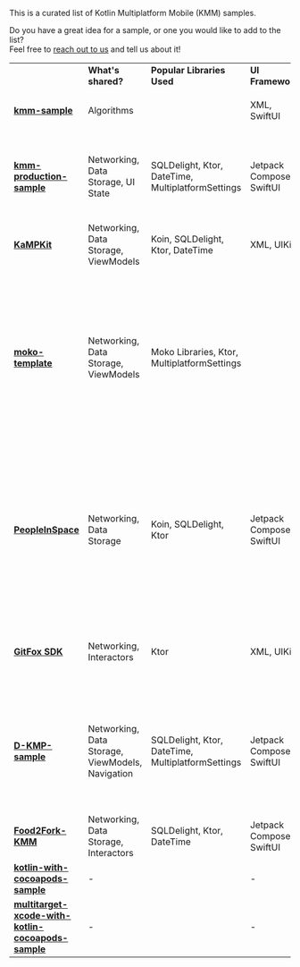 [//]: # (title: Samples)
[//]: # (auxiliary-id: Samples)

This is a curated list of Kotlin Multiplatform Mobile (KMM) samples.  

Do you have a great idea for a sample, or one you would like to add to the list?  
Feel free to [reach out to us](mailto:kmm.feedback@kotlinlang.org) and tell us about it!

<table>
    <tr>
      <td></td>
      <td><strong>What's shared?</strong></td>
      <td><strong>Popular Libraries Used</strong></td>
      <td><strong>UI Framework</strong></td>
      <td><strong>iOS integration</strong></td>
      <td><strong>Platform API's</strong></td>
      <td><strong>Tests</strong></td>
      <td><strong>JS target</strong></td>
      <td><strong>More features</strong></td>
    </tr>
    <tr>
      <td>
        <strong><a href="https://github.com/Kotlin/kmm-sample">kmm-sample</a></strong>
      </td>
      <td>Algorithms</td>
      <td></td>
      <td>XML, SwiftUI</td>
      <td>Framework</td>
      <td>✅</td>
      <td></td>
      <td></td>
      <td><ul><li>expect/actual declarations</li></ul></td>
    </tr>
    <tr>
      <td>
        <strong><a href="https://github.com/Kotlin/kmm-production-sample">kmm-production-sample</a></strong>
      </td>
      <td>Networking, Data Storage, UI State</td>
      <td>SQLDelight, Ktor, DateTime, MultiplatformSettings</td>
      <td>Jetpack Compose, SwiftUI</td>
      <td>Framework</td>
      <td>✅</td>
      <td></td>
      <td></td>
      <td><ul><li>Redux for sharing UI State </li>
<li>Published to Google Play and AppStore</li></ul></td>
    </tr>
    <tr>
      <td>
        <strong><a href="https://github.com/touchlab/KaMPKit">KaMPKit</a></strong>
      </td>
      <td>Networking, Data Storage, ViewModels</td>
      <td>Koin, SQLDelight, Ktor, DateTime</td>
      <td>XML, UIKit</td>
      <td>Cocoapods</td>
      <td></td>
      <td>✅</td>
      <td></td>
      <td></td>
    </tr>
    <tr>
      <td>
        <strong><a href="https://github.com/icerockdev/moko-template">moko-template</a></strong>
      </td>
      <td>Networking, Data Storage, ViewModels</td>
      <td>Moko Libraries, Ktor, MultiplatformSettings</td>
      <td></td>
      <td>Cocoapods</td>
      <td></td>
      <td>✅</td>
      <td></td>
      <td><ul><li>Modular architecture</li>
<li>Shared Features: Resource management, Runtime permissions access, Media access, UI lists management</li><li>Network layer generation from OpenAPI.</li></ul></td>
    </tr>
    <tr>
      <td>
        <strong><a href="https://github.com/joreilly/PeopleInSpace">PeopleInSpace</a></strong>
      </td>
      <td>Networking, Data Storage</td>
      <td>Koin, SQLDelight, Ktor</td>
      <td>Jetpack Compose, SwiftUI</td>
      <td>Cocoadpos, Swift Packages</td>
      <td></td>
      <td>✅</td>
      <td>✅</td>
      <td><ul><li>Targets list: Android Wear OS, iOS watchOS, macOS Desktop <strong>(Compose for Desktop)</strong>, Web <strong>(Compose for Web)</strong>, Web (Kotlin/JS + React Wrapper), JVM </li></ul>
</td>
    </tr>
    <tr>
      <td>
        <strong><a href="https://gitlab.com/terrakok/gitlab-client">GitFox SDK</a></strong>
      </td>
      <td>Networking, Interactors</td>
      <td>Ktor</td>
      <td>XML, UIKit</td>
      <td>Framework</td>
      <td></td>
      <td></td>
      <td>✅</td>
      <td>
        <ul>
            <li>GitLab Multiplatform SDK - Integrated into Flutter app</li>
        </ul>
</td>
    </tr>
    <tr>
      <td>
        <strong><a href="https://github.com/dbaroncelli/D-KMP-sample">D-KMP-sample</a></strong>
      </td>
      <td>Networking, Data Storage, ViewModels, Navigation</td>
      <td>SQLDelight, Ktor, DateTime, MultiplatformSettings</td>
      <td>Jetpack Compose, SwiftUI</td>
      <td>Framework</td>
      <td></td>
      <td>✅</td>
      <td>✅</td>
      <td>
        <ul>
            <li>Implements the MVI pattern and the unidirectional data flow</li>
            <li>Uses Kotlin's StateFlow to trigger UI layer recompositions</li>
        </ul>
      </td>
    </tr>
    <tr>
      <td>
        <strong><a href="https://github.com/mitchtabian/Food2Fork-KMM">Food2Fork-KMM</a></strong>
      </td>
      <td>Networking, Data Storage, Interactors</td>
      <td>SQLDelight, Ktor, DateTime</td>
      <td>Jetpack Compose, SwiftUI</td>
      <td>Cocoapods</td>
      <td></td>
      <td></td>
      <td></td>
      <td></td>
    </tr>
    <tr>
      <td>
        <strong><a href="https://github.com/Kotlin/kotlin-with-cocoapods-sample">kotlin-with-cocoapods-sample</a></strong>
      </td>
      <td>-</td>
      <td></td>
      <td>-</td>
      <td>Cocoapods</td>
      <td>✅</td>
      <td></td>
      <td></td>
      <td></td>
    </tr>
    <tr>
      <td>
        <strong><a href="https://github.com/Kotlin/multitarget-xcode-with-kotlin-cocoapods-sample">multitarget-xcode-with-kotlin-cocoapods-sample</a></strong>
      </td>
      <td>-</td>
      <td></td>
      <td>-</td>
      <td>Cocoapods</td>
      <td></td>
      <td></td>
      <td></td>
      <td></td>
    </tr>
</table>